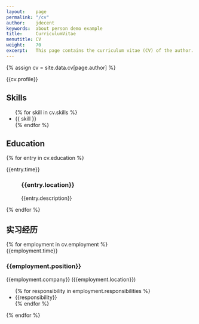 ```yaml
---
layout:    page
permalink: "/cv"
author:    jdecent
keywords:  about person demo example
title:     CurriculumVitae
menutitle: CV
weight:    70
excerpt:   This page contains the curriculum vitae (CV) of the author.
---
```

{% assign cv = site.data.cv[page.author] %}

<div class="md-card no-border">
    <p>{{cv.profile}}</p>
</div>

<div class="md-card shadow">
    <div class="title icon-stats-bars">
        <h2>Skills</h2>
    </div>
    <div class="content">
        <ul>
            {% for skill in cv.skills %}
            <li>{{ skill }}</li>
            {% endfor %}
        </ul>
    </div>
</div>

<div class="md-card shadow education">
    <div class="title icon-library">
        <h2>Education</h2>
    </div>
    {% for entry in cv.education %}   
    <dl>
        <dt class="time">{{entry.time}}</dt>
        <dd>
            <h3>{{entry.location}}</h3>
            <p>{{entry.description}}</p>
        </dd>
    </dl>
    {% endfor %}
</div>

<h2 class="employment-heading">实习经历</h2>

<div class="timeline-container">
    {% for employment in cv.employment %}
    <div class="timeline-block">
        <div class="marker"></div>
        <div class="timeline-content">
            <div class="time">{{employment.time}}</div>
            <h3>{{employment.position}}</h3>
            <span>{{employment.company}} ({{employment.location}})</span>
            <ul>
                {% for responsibility in employment.responsibilities %}
                <li>{{responsibility}}</li>
                {% endfor %}
            </ul>
        </div>
    </div>
    {% endfor %}
</div>

